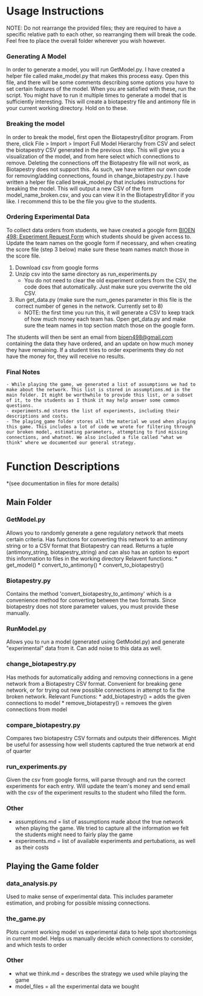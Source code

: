# Usage Instructions
NOTE: Do not rearrange the provided files; they are required to have a specific relative path to each other, so
rearranging them will break the code. Feel free to place the overall folder wherever you wish however.

### Generating A Model
In order to generate a model, you will run GetModel.py. I have created a helper file called make_model.py that makes this process easy.
Open this file, and there will be some comments describing some options you have to set certain features of the model. When you are satisfied
with these, run the script. You might have to run it multiple times to generate a model that is sufficiently interesting. This will create a
biotapestry file and antimony file in your current working directory. Hold on to these.

### Breaking the model
In order to break the model, first open the BiotapestryEditor program. From there, click File > Import > Import Full Model Hierarchy from CSV and select the
biotapestry CSV generated in the previous step. This will give you a visualization of the model, and from here select which connections to remove.
Deleting the connections off the Biotapestry file will not work, as Biotapestry does not support this. As such, we have written our own code for
removing/adding connections, found in change_biotapestry.py. I have written a helper file called break_model.py that includes instructions for 
breaking the model. This will output a new CSV of the form model_name_broken.csv, and you can view it in the BiotapestryEditor if you like.
I recommend this to be the file you give to the students.


### Ordering Experimental Data
To collect data orders from students, we have created a google form [BIOEN 498: Experiment Request Form](https://docs.google.com/forms/d/1OFsoRf8hEJw4d3bpdQHlR1wrq_fUVGD6PmKRf3d1TdY) which students should be given access to. 
Update the team names on the google form if necessary, and when creating the score file (step 3 below) make sure these team names match those in the score file.

1. Download csv from google forms
2. Unzip csv into the same directory as run_experiments.py
	- You do not need to clear the old experiment orders from the CSV, the code does that automatically. Just make sure you overwrite the old CSV.
3. Run get_data.py (make sure the num_genes parameter in this file is the correct number of genes in the network. Currently set to 8)  
	- NOTE: the first time you run this, it will generate a CSV to keep track of how much money each team has. Open get_data.py and make sure the team names in top section match those on the google form.

The students will then be sent an email from bioen498@gmail.com containing the data they have ordered, and an update on
how much money they have remaining. If a student tries to order experiments they do not have the money for, they will receive no results.


### Final Notes
	- While playing the game, we generated a list of assumptions we had to make about the network. This list is stored in assumptions.md in the main folder. It might be worthwhile to provide this list, or a subset of it, to the students as I think it may help answer some common questions.
	- experiments.md stores the list of experiments, including their descriptions and costs.
	- The playing_game folder stores all the material we used when playing this game. This includes a lot of code we wrote for filtering through our broken model, estimating parameters, attempting to find missing connections, and whatnot. We also included a file called "what we think" where we documented our general strategy.


# Function Descriptions
*(see documentation in files for more details)

## Main Folder

### GetModel.py
Allows you to randomly generate a gene regulatory network that meets certain criteria. Has functions for converting this network to an antimony string or to a 
CSV format that Biotapestry can read. Returns a tuple (antimony_string, biotapestry_string) and can also has an option to export this information to files in the working directory
Relavent functions:
	* get_model()
	* convert_to_antimony()
	* convert_to_biotapestry()

### Biotapestry.py
Contains the method 'convert_biotapestry_to_antimony' which is a convenience method for converting between the two formats. Since biotapestry does not store parameter values, you must provide these manually. 

### RunModel.py
Allows you to run a model (generated using GetModel.py) and generate "experimental" data from it. Can add noise to this data as well.

### change_biotapestry.py
Has methods for automatically adding and removing connections in a gene network
from a Biotapestry CSV format. Convenient for breaking gene network, or for
trying out new possible connections in attempt to fix the broken network.
Relevant Functions:
	* add_biotapestry() = adds the given connections to model
	* remove_biotapestry() = removes the given connections from model

### compare_biotapestry.py
Compares two biotapestry CSV formats and outputs their differences.
Might be useful for assessing how well students captured the true network
at end of quarter

### run_experiments.py
Given the csv from google forms, will parse through and run the correct experiments for each entry. Will update the team's money and send email with the csv of the experiment results to the student who filled the form.

### Other
* assumptions.md = list of assumptions made about the true network when playing the game. We tried to capture all the information we felt the students might need
to fairly play the game
* experiments.md = list of available experiments and pertubations, as well as their costs


## Playing the Game folder

### data_analysis.py
Used to make sense of experimental data. This includes parameter estimation, and probing for possible missing connections.

### the_game.py
Plots current working model vs experimental data to help spot shortcomings in current model. Helps us manually decide which connections to consider, and
which tests to order

### Other
* what we think.md = describes the strategy we used while playing the game
* model_files = all the experimental data we bought
